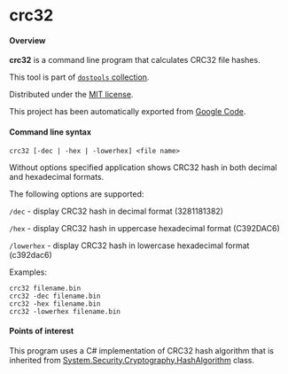 # crc32

#### Overview

**crc32** is a command line program that calculates CRC32 file hashes.

This tool is part of [`dostools` collection](https://github.com/vurdalakov/dostools). 

Distributed under the [MIT license](http://opensource.org/licenses/MIT).

This project has been automatically exported from [Google Code](http://code.google.com/p/crc32).

#### Command line syntax

```
crc32 [-dec | -hex | -lowerhex] <file name>
```

Without options specified application shows CRC32 hash in both decimal and hexadecimal formats.

The following options are supported:

`/dec` - display CRC32 hash in decimal format (3281181382)

`/hex` - display CRC32 hash in uppercase hexadecimal format (C392DAC6)

`/lowerhex` - display CRC32 hash in lowercase hexadecimal format (c392dac6)

Examples:

```
crc32 filename.bin
crc32 -dec filename.bin
crc32 -hex filename.bin
crc32 -lowerhex filename.bin
```

#### Points of interest

This program uses a C# implementation of CRC32 hash algorithm that is inherited from [System.Security.Cryptography.HashAlgorithm](https://msdn.microsoft.com/en-us/library/system.security.cryptography.hashalgorithm.aspx) class.
